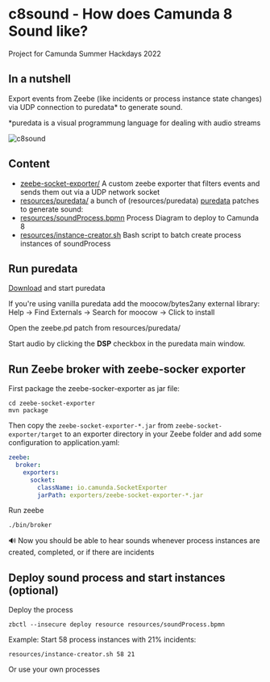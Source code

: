 # c8sound - How does Camunda 8 Sound like?

Project for Camunda Summer Hackdays 2022

## In a nutshell

Export events from Zeebe (like incidents or process instance state changes) via UDP connection to puredata* to generate sound.

*puredata is a visual programmung language for dealing with audio streams

![c8sound](https://user-images.githubusercontent.com/2543743/184417756-803acd1f-d4de-47dc-92b2-d4c9bfb1dcd4.jpg)

## Content

* [zeebe-socket-exporter/](zeebe-socket-exporter) A custom zeebe exporter that filters events and sends them out via a UDP network socket
* [resources/puredata/](resources/puredata) a bunch of (resources/puredata) [puredata](https://puredata.info/) patches to generate sound: 
* [resources/soundProcess.bpmn](resources/soundProcess.bpmn) Process Diagram to deploy to Camunda 8
* [resources/instance-creator.sh](resources/instance-creator.sh) Bash script to batch create process instances of soundProcess

## Run puredata

[Download](https://puredata.info/downloads) and start puredata

If you're using vanilla puredata add the moocow/bytes2any external library: Help -> Find Externals -> Search for moocow -> Click to install

Open the zeebe.pd patch from resources/puredata/

Start audio by clicking the **DSP** checkbox in the puredata main window.

## Run Zeebe broker with zeebe-socker exporter

First package the zeebe-socker-exporter as jar file:

```
cd zeebe-socket-exporter
mvn package
```

Then copy the `zeebe-socket-exporter-*.jar` from `zeebe-socket-exporter/target` to an exporter directory in your Zeebe folder and add some configuration to application.yaml:

```yaml
zeebe:
  broker:
    exporters:
      socket:
        className: io.camunda.SocketExporter
        jarPath: exporters/zeebe-socket-exporter-*.jar
```

Run zeebe

```
./bin/broker
```

🔊 Now you should be able to hear sounds whenever process instances are created, completed, or if there are incidents

## Deploy sound process and start instances (optional)

Deploy the process

```
zbctl --insecure deploy resource resources/soundProcess.bpmn
```

Example: Start 58 process instances with 21% incidents:

```
resources/instance-creator.sh 58 21
```

Or use your own processes
